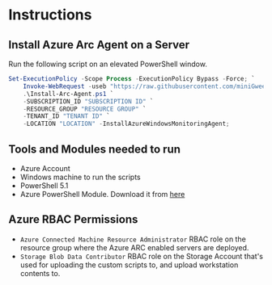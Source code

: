 # Instructions

## Install Azure Arc Agent on a Server

Run the following script on an elevated PowerShell window.

```PowerShell
Set-ExecutionPolicy -Scope Process -ExecutionPolicy Bypass -Force; `
    Invoke-WebRequest -useb "https://raw.githubusercontent.com/miniGweek/azure-arc/main/Install-Arc-Agent.ps1" -OutFile Install-Arc-Agent.ps1; `
    .\Install-Arc-Agent.ps1 `
    -SUBSCRIPTION_ID "SUBSCRIPTION ID" `
    -RESOURCE_GROUP "RESOURCE GROUP" `
    -TENANT_ID "TENANT ID" `
    -LOCATION "LOCATION" -InstallAzureWindowsMonitoringAgent;
```

## Tools and Modules needed to run

- Azure Account
- Windows machine to run the scripts
- PowerShell 5.1
- Azure PowerShell Module. Download it from [here](https://learn.microsoft.com/en-us/powershell/azure/install-azps-windows)
  
## Azure RBAC Permissions

- `Azure Connected Machine Resource Administrator` RBAC role on the resource group where the Azure ARC enabled servers are deployed.
- `Storage Blob Data Contributor` RBAC role on the Storage Account that's used for uploading the custom scripts to, and upload workstation contents to.
